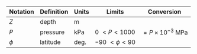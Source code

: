 Notation | Definition | Units | Limits | Conversion
--- | --- | --- | --- | ---
$Z$    | depth    | $\text{m}$
$P$    | pressure | $\text{kPa}$ | $0\ < P < 1000$ | $=P\times {10^{-3}}$ $\text{MPa}$
$\phi$ | latitude | $\text{deg.}$ | $-90\ < \phi < 90$
